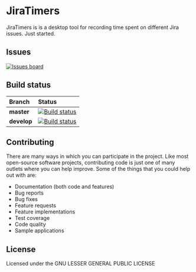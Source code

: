 # JiraTimers

JiraTimers is is a desktop tool for recording time spent on different Jira issues. Just started.

## Issues

[![Issues board](https://dxssrr2j0sq4w.cloudfront.net/3.2.0/img/external/zenhub-badge.svg)](https://app.zenhub.com/workspaces/jiratimers-5d8f719fbe90910001987cdc/board?repos=211514366)

## Build status

| Branch      | Status                                                                                                                                                    |
| :---------- | :-------------------------------------------------------------------------------------------------------------------------------------------------------- |
| **master**  | [![Build status](https://ci.appveyor.com/api/projects/status/wf0nnp32e9lgbcs3/branch/master?svg=true)](https://ci.appveyor.com/project/i4004/jiratimers)  |
| **develop** | [![Build status](https://ci.appveyor.com/api/projects/status/wf0nnp32e9lgbcs3/branch/develop?svg=true)](https://ci.appveyor.com/project/i4004/jiratimers) |

## Contributing

There are many ways in which you can participate in the project. Like most open-source software projects, contributing code is just one of many outlets where you can help improve. Some of the things that you could help out with are:

- Documentation (both code and features)
- Bug reports
- Bug fixes
- Feature requests
- Feature implementations
- Test coverage
- Code quality
- Sample applications

## License

Licensed under the GNU LESSER GENERAL PUBLIC LICENSE
